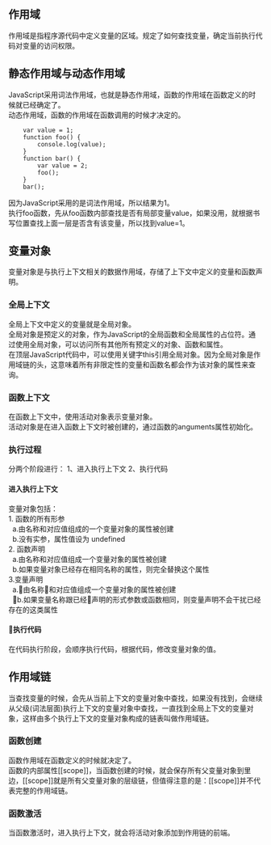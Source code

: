 ## 作用域
作用域是指程序源代码中定义变量的区域。规定了如何查找变量，确定当前执行代码对变量的访问权限。    
## 静态作用域与动态作用域
JavaScript采用词法作用域，也就是静态作用域，函数的作用域在函数定义的时候就已经确定了。    
动态作用域，函数的作用域在函数调用的时候才决定的。    
```
    var value = 1;
    function foo() {
        console.log(value);
    }
    function bar() {
        var value = 2;
        foo();
    }
    bar();
```
因为JavaScript采用的是词法作用域，所以结果为1。     
执行foo函数，先从foo函数内部查找是否有局部变量value，如果没用，就根据书写位置查找上面一层是否含有该变量，所以找到value=1。    

## 变量对象
变量对象是与执行上下文相关的数据作用域，存储了上下文中定义的变量和函数声明。    
### 全局上下文
全局上下文中定义的变量就是全局对象。    
全局对象是预定义的对象，作为JavaScript的全局函数和全局属性的占位符。通过使用全局对象，可以访问所有其他所有预定义的对象、函数和属性。    
在顶层JavaScript代码中，可以使用关键字this引用全局对象。因为全局对象是作用域链的头，这意味着所有非限定性的变量和函数名都会作为该对象的属性来查询。    
### 函数上下文
在函数上下文中，使用活动对象表示变量对象。    
活动对象是在进入函数上下文时被创建的，通过函数的anguments属性初始化。
### 执行过程
分两个阶段进行： 1、进入执行上下文 2、执行代码
#### 进入执行上下文
变量对象包括：    
    1. 函数的所有形参    
    &nbsp;&nbsp;a.由名称和对应值组成的一个变量对象的属性被创建    
    &nbsp;&nbsp;b.没有实参，属性值设为 undefined    
    2. 函数声明    
    &nbsp;&nbsp;a.由名称和对应值组成一个变量对象的属性被创建    
    &nbsp;&nbsp;b.如果变量对象已经存在相同名称的属性，则完全替换这个属性    
    3.变量声明    
    &nbsp;&nbsp;a.由名称和对应值组成一个变量对象的属性被创建    
    &nbsp;&nbsp;b.如果变量名称跟已经声明的形式参数或函数相同，则变量声明不会干扰已经存在的这类属性
#### 执行代码
在代码执行阶段，会顺序执行代码，根据代码，修改变量对象的值。

## 作用域链
当查找变量的时候，会先从当前上下文的变量对象中查找，如果没有找到，会继续从父级(词法层面)执行上下文的变量对象中查找，一直找到全局上下文的变量对象，这样由多个执行上下文的变量对象构成的链表叫做作用域链。    
### 函数创建
函数作用域在函数定义的时候就决定了。    
函数的内部属性[[scope]]，当函数创建的时候，就会保存所有父变量对象到里边，[[scope]]就是所有父变量对象的层级链，但值得注意的是：[[scope]]并不代表完整的作用域链。    
### 函数激活
当函数激活时，进入执行上下文，就会将活动对象添加到作用链的前端。    



